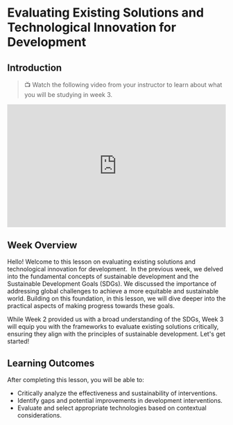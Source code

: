# Evaluating Existing Solutions and Technological Innovation for Development

## Introduction

> 📺 Watch the following video from your instructor to learn about what you will be studying in week 3.

<div style="position: relative; padding-bottom: 56.25%; height: 0;"><iframe src="https://www.youtube.com/embed/0x-LNLqLR5c?si=lZcphezPWgW_DGgi"  title="YouTube video player" frameborder="0" allow="accelerometer; autoplay; clipboard-write; encrypted-media; gyroscope; picture-in-picture" allowfullscreen style="position: absolute; top: 0; left: 0; width: 100%; height: 100%;"></iframe></div>

## Week Overview

Hello! Welcome to this lesson on evaluating existing solutions and technological innovation for development.  In the previous week, we delved into the fundamental concepts of sustainable development and the Sustainable Development Goals (SDGs). We discussed the importance of addressing global challenges to achieve a more equitable and sustainable world. Building on this foundation, in this lesson, we will dive deeper into the practical aspects of making progress towards these goals.

While Week 2 provided us with a broad understanding of the SDGs, Week 3 will equip you with the frameworks to evaluate existing solutions critically, ensuring they align with the principles of sustainable development. Let's get started!

## Learning Outcomes

After completing this lesson, you will be able to:

- Critically analyze the effectiveness and sustainability of interventions.
- Identify gaps and potential improvements in development interventions.
- Evaluate and select appropriate technologies based on contextual considerations.
